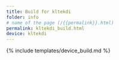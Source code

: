 ```yaml
---
title: Build for kltekdi
folder: info
# name of the page (/{{permalink}}.html)
permalink: kltekdi_build.html
device: kltekdi
---
```

{% include templates/device_build.md %}
